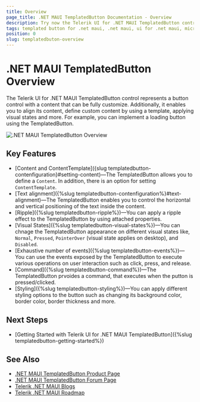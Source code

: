 ```yaml
---
title: Overview
page_title: .NET MAUI TemplatedButton Documentation - Overview
description: Try now the Telerik UI for .NET MAUI TemplatedButton control that provides various options for customizing its look and feel.
tags: templated button for .net maui, .net maui, ui for .net maui, microsoft .net maui
position: 0
slug: templatedbuton-overview
---
```


# .NET MAUI TemplatedButton Overview

The Telerik UI for .NET MAUI TemplatedButton control represents a button control with a content that can be fully customize. 
Additionally, it enables you to align its content, define custom content by using a template, applying visual states and more. For example, you can implement a loading button using the TemplatedButton. 

![.NET MAUI TemplatedButton Overview](images/button-overview.png "TemplatedButton for .NET MAUI")

## Key Features

* [Content and ContentTemplate]({slug templatedbutton-contenfiguration}#setting-content)&mdash;The TemplatedButton allows you to define a `Content`. In addition, there is an option for setting `ContentTemplate`.
* [Text alignment]({%slug templatedbutton-contenfiguration%}#text-alignment)&mdash;The TemplatedButton enables you to control the horizontal and vertical positioning of the text inside the content.
* [Ripple]({%slug templatedbutton-ripple%})&mdash;You can apply a ripple effect to the TemplatedButton by using attached properties.
* [Visual States]({%slug templatedbutton-visual-states%})&mdash;You can chnage the TemplatedButton appearance on different visual states like, `Normal`, `Pressed`, `PointerOver` (visual state applies on desktop), and `Disabled`.
* [Exhaustive number of events]({%slug templatedbutton-events%})&mdash;You can use the events exposed by the TemplatedButton to execute various operations on user interaction such as click, press, and release.
* [Command]({%slug templatedbutton-command%})&mdash;The TemplatedButton prvoides a command, that executes when the putton is pressed/clicked.
* [Styling]({%slug templatedbutton-styling%})&mdash;You can apply different styling options to the button such as changing its background color, border color, border thickness and more.

## Next Steps

- [Getting Started with Telerik UI for .NET MAUI TemplatedButton]({%slug templatedbutton-getting-started%})

## See Also

- [.NET MAUI TemplatedButton Product Page](https://www.telerik.com/maui-ui/templatedbutton)
- [.NET MAUI TemplatedButton Forum Page](https://www.telerik.com/forums/maui?tagId=1764)
- [Telerik .NET MAUI Blogs](https://www.telerik.com/blogs/mobile-net-maui)
- [Telerik .NET MAUI Roadmap](https://www.telerik.com/support/whats-new/maui-ui/roadmap)